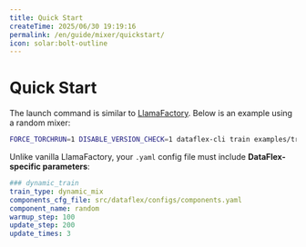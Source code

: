 ```yaml
---
title: Quick Start
createTime: 2025/06/30 19:19:16
permalink: /en/guide/mixer/quickstart/
icon: solar:bolt-outline
---
```


# Quick Start

The launch command is similar to [LlamaFactory](https://github.com/hiyouga/LLaMA-Factory). Below is an example using a random mixer:

```bash
FORCE_TORCHRUN=1 DISABLE_VERSION_CHECK=1 dataflex-cli train examples/train_lora/mixers/random.yaml
```

Unlike vanilla LlamaFactory, your `.yaml` config file must include **DataFlex-specific parameters**:

```yaml
### dynamic_train
train_type: dynamic_mix
components_cfg_file: src/dataflex/configs/components.yaml
component_name: random
warmup_step: 100
update_step: 200
update_times: 3
```